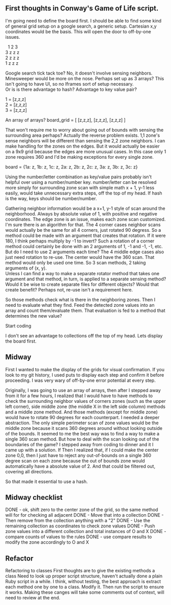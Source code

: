 ## First thoughts in Conway's Game of Life script.

I'm going need to define the board first.
I should be able to find some kind of general grid setup on a google search, a generic setup. Cartesian x,y coordinates would be the basis.  This will open the door to off-by-one issues.

&nbsp;  1 2 3  
3 z z z  
2 z z z  
1 z z z  

Google search tick tack toe?  No, it doesn't involve sensing neighbors.  Minesweeper would be more on the nose.
Perhaps set up as 3 arrays?  This isn't going to have UI, so no Iframes sort of setup necessary.  
Or is is there advantage to hash? Advantage to key value pair?
  
1 = \[z,z,z\]  
2 = \[z,z,z\]  
3 = \[z,z,z\]  
  
An array of arrays?
board_grid = \[ \[z,z,z\], \[z,z,z\], \[z,z,z\] \]  

That won't require me to worry about going out of bounds with sensing the surrounding area perhaps?
Actually the reverse problem exists.  1,1 zone's sense neighbors will be different than sensing the 2,2 zone neighbors.  I can make handling for the zones on the edges. But it would actually be easier on a 9x9 grid because the edges are more unusual cases.  In this case only 1 zone requires 360 and I'd be making exceptions for every single zone.
  
board = \{1a: z, 1b: z, 1c: z, 2a: z, 2b: z, 2c: z, 3a: z, 3b: z, 3c: z\}  
  
Using the number/letter combination as key/value pairs probably isn't helpful over using a number/number key. number/letter can be resolved more simply for surrounding zone scan with simple math x + 1, y-1 less easily, would take unnecessary extra steps, off the top of my head.  If hash is the way, keys should be number/number.

Gathering neighbor information would be a x+1, y-1 style of scan around the neighborhood.  Always by absolute value of 1, with positive and negative coordinates. 
The edge zone is an issue, makes each zone scan customized.  I'm sure there is an algorithm for that.
The 4 corner cases neighbor scans would actually be the same for all 4 corners, just rotated 90 degress.  So a method could be made with an argument that creates that rotation. If it were 180, I think perhaps multiply by -1 to invert?
Such a rotation of a corner method could certainly be done with an 2 arguments of 1, -1 and -1, -1, etc.  But do I need to use 2 arguments each time?
The 4 middle edge cases also just need rotation to re-use.
The center would have the 360 scan.  That method would only be used one time.
So 3 scan methods, 2 taking arguments of \(x, y\).  
Unless I can find a way to make a separate rotator method that takes one argument and that method, in turn, is applied to a separate sensing method?  
Would it be wise to create separate files for different objects?  Would that create benefit?  Perhaps not, re-use isn't a requirement here.

So those methods check what is there in the neighboring zones.  Then I need to evaluate what they find.  Feed the detected zone values into an array and count them/evaluate them.  That evaluation is fed to a method that determines the new value?

Start coding

I don't see an advantage to collections off the top of my head.
Lets display the board first.


## Midway

First I wanted to make the display of the grids for visual confirmation.  If you look to my git history, I used puts to display each step and confirm it before proceeding.
I was very wary of off-by-one error potential at every step.

Originally, I was going to use an array of arrays, then after I stepped away from it for a few hours, I realized that I would have to have methods to check the surrounding neighbor values of corners zones \(such as the upper left corner\), side middle zone \(the middle X in the left side column\) methods and a middle zone method.  And those methods \(except for middle zone\) would have to rotate 90 degrees for each counterpart.  I needed a deeper abstraction.  The only simple perimeter scan of zone values would be the middle zone because it scans 360 degrees around without looking outside of the bounds.  It seemed to me the best way was to find a way to make a single 360 scan method.  But how to deal with the scan looking out of the boundaries of the game?  I stepped away from coding to dinner and it I came up with a solution.  If Then I realized that, if I could make the center zone 0,0, then I just have to reject any out-of-bounds on a single 360 degree scan on each zone because the out of bounds zone would automatically have a absolute value of 2.  And that could be filtered out, covering all directions. 

So that made it essential to use a hash.


## Midway checklist

DONE - ok, shift zero to the center zone of the grid, so the same method will for for checking all adjacent
DONE - Move that into a collection
DONE - Then remove from the collection anything with a "2"
DONE - Use the remaining collection as coordinates to check zone values
DONE - Push zone values into a different collection and total instances of O and X
DONE - compare counts of values to the rules
DONE - use compare results to modify the zone accordingly to O and X

## Refactor

Refactoring to classes
First thoughts are to give the existing methods a class
Need to look up proper script structure, haven't actually done a plain Ruby script in a while. 
I think, without testing, the best approach is extract each method one by one to a class.  Modify it.  Then run the script to ensure it works.
Making these canges will take some comments out of context, will need to review at the end.






